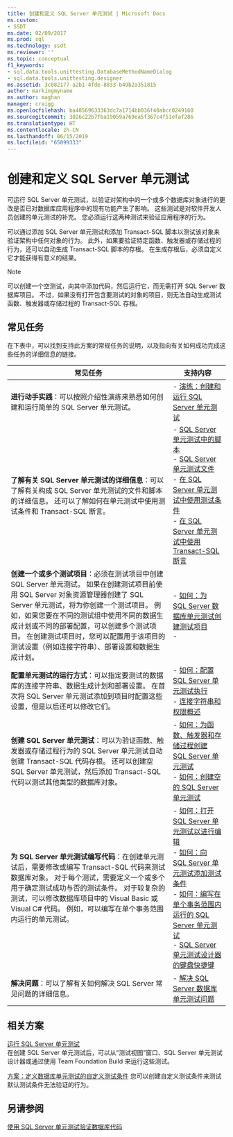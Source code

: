 ```yaml
---
title: 创建和定义 SQL Server 单元测试 | Microsoft Docs
ms.custom:
- SSDT
ms.date: 02/09/2017
ms.prod: sql
ms.technology: ssdt
ms.reviewer: ''
ms.topic: conceptual
f1_keywords:
- sql.data.tools.unittesting.DatabaseMethodNameDialog
- sql.data.tools.unittesting.designer
ms.assetid: 3c082177-a2b1-4fde-8833-b49b2a351815
author: markingmyname
ms.author: maghan
manager: craigg
ms.openlocfilehash: ba48569633363dc7a1714bb036f40abcc0249160
ms.sourcegitcommit: 3026c22b7fba19059a769ea5f367c4f51efaf286
ms.translationtype: HT
ms.contentlocale: zh-CN
ms.lasthandoff: 06/15/2019
ms.locfileid: "65099333"
---
```

# <a name="creating-and-defining-sql-server-unit-tests"></a>创建和定义 SQL Server 单元测试
可运行 SQL Server 单元测试，以验证对架构中的一个或多个数据库对象进行的更改是否已对数据库应用程序中的现有功能产生了影响。 这些测试是对软件开发人员创建的单元测试的补充。 您必须运行这两种测试来验证应用程序的行为。  
  
可以通过添加 SQL Server 单元测试和添加 Transact\-SQL 脚本以测试该对象来验证架构中任何对象的行为。 此外，如果要验证特定函数、触发器或存储过程的行为，还可以自动生成 Transact\-SQL 脚本的存根。 在生成存根后，必须自定义它才能获得有意义的结果。  
  
> [!NOTE]  
> 可以创建一个空测试，向其中添加代码，然后运行它，而无需打开 SQL Server 数据库项目。 不过，如果没有打开包含要测试的对象的项目，则无法自动生成测试函数、触发器或存储过程的 Transact\-SQL 存根。  
  
## <a name="common-tasks"></a>常见任务  
在下表中，可以找到支持此方案的常规任务的说明，以及指向有关如何成功完成这些任务的详细信息的链接。  
  
|常见任务|支持内容|  
|----------------|----------------------|  
|**进行动手实践**：可以按照介绍性演练来熟悉如何创建和运行简单的 SQL Server 单元测试。|-   [演练：创建和运行 SQL Server 单元测试](../ssdt/walkthrough-creating-and-running-a-sql-server-unit-test.md)|  
|**了解有关 SQL Server 单元测试的详细信息**：可以了解有关构成 SQL Server 单元测试的文件和脚本的详细信息。 还可以了解如何在单元测试中使用测试条件和 Transact\-SQL 断言。|-   [SQL Server 单元测试中的脚本](../ssdt/scripts-in-sql-server-unit-tests.md)<br />-   [SQL Server 单元测试文件](../ssdt/sql-server-unit-test-files.md)<br />-   [在 SQL Server 单元测试中使用测试条件](../ssdt/using-test-conditions-in-sql-server-unit-tests.md)<br />-   [在 SQL Server 单元测试中使用 Transact-SQL 断言](../ssdt/using-transact-sql-assertions-in-sql-server-unit-tests.md)|  
|**创建一个或多个测试项目**：必须在测试项目中创建 SQL Server 单元测试。 如果在创建测试项目前使用 SQL Server 对象资源管理器创建了 SQL Server 单元测试，将为你创建一个测试项目。 例如，如果您要在不同的测试组中使用不同的数据生成计划或不同的部署配置，可以创建多个测试项目。 在创建测试项目时，您可以配置用于该项目的测试设置（例如连接字符串）、部署设置和数据生成计划。|-   [如何：为 SQL Server 数据库单元测试创建测试项目](../ssdt/how-to-create-a-test-project-for-sql-server-database-unit-testing.md)<br />-|  
|**配置单元测试的运行方式**：可以指定要测试的数据库的连接字符串、数据生成计划和部署设置。 在首次将 SQL Server 单元测试添加到项目时配置这些设置，但是以后还可以修改它们。|-   [如何：配置 SQL Server 单元测试执行](../ssdt/how-to-configure-sql-server-unit-test-execution.md)<br />-   [连接字符串和权限概述](../ssdt/overview-of-connection-strings-and-permissions.md)|  
|**创建 SQL Server 单元测试**：可以为验证函数、触发器或存储过程行为的 SQL Server 单元测试自动创建 Transact\-SQL 代码存根。 还可以创建空 SQL Server 单元测试，然后添加 Transact\-SQL 代码以测试其他类型的数据库对象。|-   [如何：为函数、触发器和存储过程创建 SQL Server 单元测试](../ssdt/how-to-create-unit-tests-for-functions-triggers-stored-procedures.md)<br />-   [如何：创建空的 SQL Server 单元测试](../ssdt/how-to-create-an-empty-sql-server-unit-test.md)|  
|**为 SQL Server 单元测试编写代码**：在创建单元测试后，需要修改或编写 Transact\-SQL 代码来测试数据库对象。 对于每个测试，需要定义一个或多个用于确定测试成功与否的测试条件。 对于较复杂的测试，可以修改数据库项目中的 Visual Basic 或 Visual C\# 代码。 例如，可以编写在单个事务范围内运行的单元测试。|-   [如何：打开 SQL Server 单元测试以进行编辑](../ssdt/how-to-open-a-sql-server-unit-test-to-edit.md)<br />-   [如何：向 SQL Server 单元测试添加测试条件](../ssdt/how-to-add-test-conditions-to-sql-server-unit-tests.md)<br />-   [如何：编写在单个事务范围内运行的 SQL Server 单元测试](../ssdt/how-to-write-sql-server-unit-test-that-runs-in-single-transaction-scope.md)<br />-   [SQL Server 单元测试设计器的键盘快捷键](../ssdt/keyboard-shortcuts-for-sql-server-unit-test-designer.md)|  
|**解决问题**：可以了解有关如何解决 SQL Server 常见问题的详细信息。|-   [解决 SQL Server 数据库单元测试问题](../ssdt/troubleshooting-sql-server-database-unit-testing-issues.md)|  
  
## <a name="related-scenarios"></a>相关方案  
[运行 SQL Server 单元测试](../ssdt/running-sql-server-unit-tests.md)  
在创建 SQL Server 单元测试后，可以从“测试视图”窗口、SQL Server 单元测试设计器或通过使用 Team Foundation Build 来运行这些测试。  
  
[方案：定义数据库单元测试的自定义测试条件](https://msdn.microsoft.com/library/dd193282(VS.100).aspx)  
您可以创建自定义测试条件来测试默认测试条件无法验证的行为。  
  
## <a name="see-also"></a>另请参阅  
[使用 SQL Server 单元测试验证数据库代码](../ssdt/verifying-database-code-by-using-sql-server-unit-tests.md)  
  
